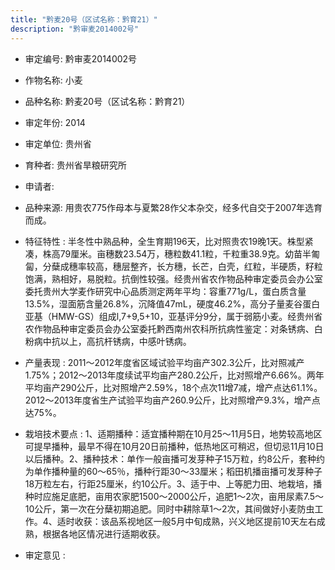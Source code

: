 ```yaml
---
title: "黔麦20号（区试名称：黔育21）"
description: "黔审麦2014002号"
---
```

* 审定编号:  黔审麦2014002号

*  作物名称:  小麦

*  品种名称:  黔麦20号（区试名称：黔育21）

*  审定年份:  2014

*  审定单位:  贵州省

* 育种者:  贵州省旱粮研究所

*  申请者:  

*  品种来源:  用贵农775作母本与夏繁28作父本杂交，经多代自交于2007年选育而成。


*  特征特性 : 
半冬性中熟品种，全生育期196天，比对照贵农19晚1天。株型紧凑，株高79厘米。亩穗数23.54万，穗粒数41.1粒，千粒重38.9克。幼苗半匍匐，分蘖成穗率较高，穗层整齐，长方穗，长芒，白壳，红粒，半硬质，籽粒饱满，熟相好，易脱粒。抗倒性较强。经贵州省农作物品种审定委员会办公室委托贵州大学麦作研究中心品质测定两年平均：容重771g/L，蛋白质含量13.5%，湿面筋含量26.8%，沉降值47mL，硬度46.2%，高分子量麦谷蛋白亚基（HMW-GS）组成l,7+9,5+10，亚基评分9分，属于弱筋小麦。经贵州省农作物品种审定委员会办公室委托黔西南州农科所抗病性鉴定：对条锈病、白粉病中抗以上，高抗杆锈病，中感叶锈病。
 
*  产量表现 : 
2011～2012年度省区域试验平均亩产302.3公斤，比对照减产1.75%；2012～2013年度续试平均亩产280.2公斤，比对照增产6.66%。两年平均亩产290公斤，比对照增产2.59%，18个点次11增7减，增产点达61.1%。2012～2013年度省生产试验平均亩产260.9公斤，比对照增产9.3%，增产点达75%。

*  栽培技术要点 : 
1、适期播种：适宜播种期在10月25～11月5日，地势较高地区可提早播种，最早不得在10月20日前播种，低热地区可稍迟，但切忌11月10日以后播种。2、播种技术：单作一般亩播可发芽种子15万粒，约8公斤，套种约为单作播种量的60～65％，播种行距30～33厘米；稻田机播亩播可发芽种子18万粒左右，行距25厘米，约10公斤。3、适于中、上等肥力田、地栽培，播种时应施足底肥，亩用农家肥1500～2000公斤，追肥1～2次，亩用尿素7.5～10公斤，第一次在分蘖初期追肥。同时中耕除草1～2次，其间做好小麦防虫工作。4、适时收获：该品系视地区一般5月中旬成熟，兴义地区提前10天左右成熟，根据各地区情况进行适期收获。

*  审定意见 : 


